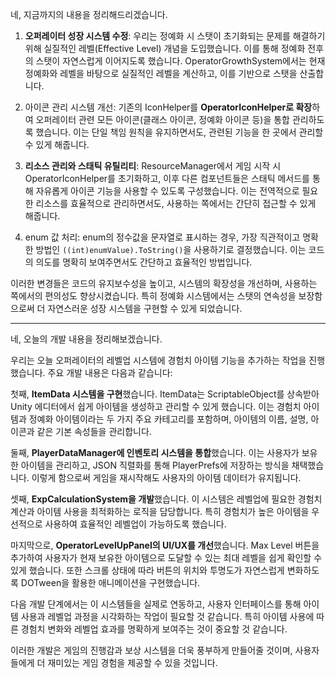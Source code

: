 네, 지금까지의 내용을 정리해드리겠습니다.

1. **오퍼레이터 성장 시스템 수정**:
우리는 정예화 시 스탯이 초기화되는 문제를 해결하기 위해 실질적인 레벨(Effective Level) 개념을 도입했습니다. 이를 통해 정예화 전후의 스탯이 자연스럽게 이어지도록 했습니다. OperatorGrowthSystem에서는 현재 정예화와 레벨을 바탕으로 실질적인 레벨을 계산하고, 이를 기반으로 스탯을 산출합니다.

2. 아이콘 관리 시스템 개선:
기존의 IconHelper를 **OperatorIconHelper로 확장**하여 오퍼레이터 관련 모든 아이콘(클래스 아이콘, 정예화 아이콘 등)을 통합 관리하도록 했습니다. 이는 단일 책임 원칙을 유지하면서도, 관련된 기능을 한 곳에서 관리할 수 있게 해줍니다.

3. **리소스 관리와 스태틱 유틸리티**:
ResourceManager에서 게임 시작 시 OperatorIconHelper를 초기화하고, 이후 다른 컴포넌트들은 스태틱 메서드를 통해 자유롭게 아이콘 기능을 사용할 수 있도록 구성했습니다. 이는 전역적으로 필요한 리소스를 효율적으로 관리하면서도, 사용하는 쪽에서는 간단히 접근할 수 있게 해줍니다.

4. enum 값 처리:
enum의 정수값을 문자열로 표시하는 경우, 가장 직관적이고 명확한 방법인 `((int)enumValue).ToString()`을 사용하기로 결정했습니다. 이는 코드의 의도를 명확히 보여주면서도 간단하고 효율적인 방법입니다.

이러한 변경들은 코드의 유지보수성을 높이고, 시스템의 확장성을 개선하며, 사용하는 쪽에서의 편의성도 향상시켰습니다. 특히 정예화 시스템에서는 스탯의 연속성을 보장함으로써 더 자연스러운 성장 시스템을 구현할 수 있게 되었습니다.

---
네, 오늘의 개발 내용을 정리해보겠습니다.

우리는 오늘 오퍼레이터의 레벨업 시스템에 경험치 아이템 기능을 추가하는 작업을 진행했습니다. 주요 개발 내용은 다음과 같습니다:

첫째, **ItemData 시스템을 구현**했습니다. ItemData는 ScriptableObject를 상속받아 Unity 에디터에서 쉽게 아이템을 생성하고 관리할 수 있게 했습니다. 이는 경험치 아이템과 정예화 아이템이라는 두 가지 주요 카테고리를 포함하며, 아이템의 이름, 설명, 아이콘과 같은 기본 속성들을 관리합니다.

둘째, **PlayerDataManager에 인벤토리 시스템을 통합**했습니다. 이는 사용자가 보유한 아이템을 관리하고, JSON 직렬화를 통해 PlayerPrefs에 저장하는 방식을 채택했습니다. 이렇게 함으로써 게임을 재시작해도 사용자의 아이템 데이터가 유지됩니다.

셋째, **ExpCalculationSystem을 개발**했습니다. 이 시스템은 레벨업에 필요한 경험치 계산과 아이템 사용을 최적화하는 로직을 담당합니다. 특히 경험치가 높은 아이템을 우선적으로 사용하여 효율적인 레벨업이 가능하도록 했습니다.

마지막으로, **OperatorLevelUpPanel의 UI/UX를 개선**했습니다. Max Level 버튼을 추가하여 사용자가 현재 보유한 아이템으로 도달할 수 있는 최대 레벨을 쉽게 확인할 수 있게 했습니다. 또한 스크롤 상태에 따라 버튼의 위치와 투명도가 자연스럽게 변화하도록 DOTween을 활용한 애니메이션을 구현했습니다.

다음 개발 단계에서는 이 시스템들을 실제로 연동하고, 사용자 인터페이스를 통해 아이템 사용과 레벨업 과정을 시각화하는 작업이 필요할 것 같습니다. 특히 아이템 사용에 따른 경험치 변화와 레벨업 효과를 명확하게 보여주는 것이 중요할 것 같습니다.

이러한 개발은 게임의 진행감과 보상 시스템을 더욱 풍부하게 만들어줄 것이며, 사용자들에게 더 재미있는 게임 경험을 제공할 수 있을 것입니다.
